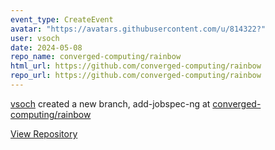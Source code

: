 ```yaml
---
event_type: CreateEvent
avatar: "https://avatars.githubusercontent.com/u/814322?"
user: vsoch
date: 2024-05-08
repo_name: converged-computing/rainbow
html_url: https://github.com/converged-computing/rainbow
repo_url: https://github.com/converged-computing/rainbow
---
```


<a href='https://github.com/vsoch' target='_blank'>vsoch</a> created a new branch, add-jobspec-ng at <a href='https://github.com/converged-computing/rainbow' target='_blank'>converged-computing/rainbow</a>

<a href='https://github.com/converged-computing/rainbow' target='_blank'>View Repository</a>